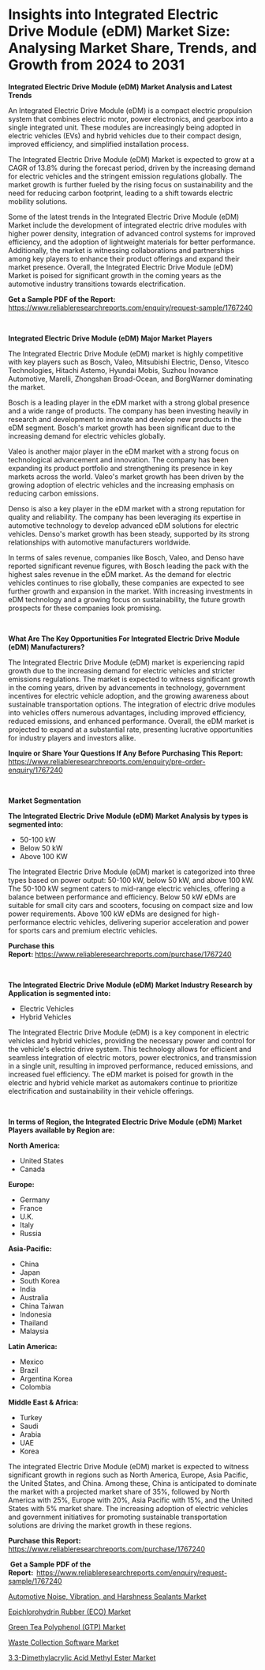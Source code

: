 <p><h1>Insights into Integrated Electric Drive Module (eDM) Market Size: Analysing Market Share, Trends, and Growth from 2024 to 2031</h1></p><p><strong>Integrated Electric Drive Module (eDM) Market Analysis and Latest Trends</strong></p>
<p><p>An Integrated Electric Drive Module (eDM) is a compact electric propulsion system that combines electric motor, power electronics, and gearbox into a single integrated unit. These modules are increasingly being adopted in electric vehicles (EVs) and hybrid vehicles due to their compact design, improved efficiency, and simplified installation process.</p><p>The Integrated Electric Drive Module (eDM) Market is expected to grow at a CAGR of 13.8% during the forecast period, driven by the increasing demand for electric vehicles and the stringent emission regulations globally. The market growth is further fueled by the rising focus on sustainability and the need for reducing carbon footprint, leading to a shift towards electric mobility solutions.</p><p>Some of the latest trends in the Integrated Electric Drive Module (eDM) Market include the development of integrated electric drive modules with higher power density, integration of advanced control systems for improved efficiency, and the adoption of lightweight materials for better performance. Additionally, the market is witnessing collaborations and partnerships among key players to enhance their product offerings and expand their market presence. Overall, the Integrated Electric Drive Module (eDM) Market is poised for significant growth in the coming years as the automotive industry transitions towards electrification.</p></p>
<p><strong>Get a Sample PDF of the Report:&nbsp;</strong> <a href="https://www.reliableresearchreports.com/enquiry/request-sample/1767240">https://www.reliableresearchreports.com/enquiry/request-sample/1767240</a></p>
<p>&nbsp;</p>
<p><strong>Integrated Electric Drive Module (eDM) Major Market Players</strong></p>
<p><p>The Integrated Electric Drive Module (eDM) market is highly competitive with key players such as Bosch, Valeo, Mitsubishi Electric, Denso, Vitesco Technologies, Hitachi Astemo, Hyundai Mobis, Suzhou Inovance Automotive, Marelli, Zhongshan Broad-Ocean, and BorgWarner dominating the market.</p><p>Bosch is a leading player in the eDM market with a strong global presence and a wide range of products. The company has been investing heavily in research and development to innovate and develop new products in the eDM segment. Bosch's market growth has been significant due to the increasing demand for electric vehicles globally.</p><p>Valeo is another major player in the eDM market with a strong focus on technological advancement and innovation. The company has been expanding its product portfolio and strengthening its presence in key markets across the world. Valeo's market growth has been driven by the growing adoption of electric vehicles and the increasing emphasis on reducing carbon emissions.</p><p>Denso is also a key player in the eDM market with a strong reputation for quality and reliability. The company has been leveraging its expertise in automotive technology to develop advanced eDM solutions for electric vehicles. Denso's market growth has been steady, supported by its strong relationships with automotive manufacturers worldwide.</p><p>In terms of sales revenue, companies like Bosch, Valeo, and Denso have reported significant revenue figures, with Bosch leading the pack with the highest sales revenue in the eDM market. As the demand for electric vehicles continues to rise globally, these companies are expected to see further growth and expansion in the market. With increasing investments in eDM technology and a growing focus on sustainability, the future growth prospects for these companies look promising.</p></p>
<p>&nbsp;</p>
<p><strong>What Are The Key Opportunities For Integrated Electric Drive Module (eDM) Manufacturers?</strong></p>
<p><p>The Integrated Electric Drive Module (eDM) market is experiencing rapid growth due to the increasing demand for electric vehicles and stricter emissions regulations. The market is expected to witness significant growth in the coming years, driven by advancements in technology, government incentives for electric vehicle adoption, and the growing awareness about sustainable transportation options. The integration of electric drive modules into vehicles offers numerous advantages, including improved efficiency, reduced emissions, and enhanced performance. Overall, the eDM market is projected to expand at a substantial rate, presenting lucrative opportunities for industry players and investors alike.</p></p>
<p><strong>Inquire or Share Your Questions If Any Before Purchasing This Report:</strong> <a href="https://www.reliableresearchreports.com/enquiry/pre-order-enquiry/1767240">https://www.reliableresearchreports.com/enquiry/pre-order-enquiry/1767240</a></p>
<p>&nbsp;</p>
<p><strong>Market Segmentation</strong></p>
<p><strong>The Integrated Electric Drive Module (eDM) Market Analysis by types is segmented into:</strong></p>
<p><ul><li>50-100 kW</li><li>Below 50 kW</li><li>Above 100 KW</li></ul></p>
<p><p>The Integrated Electric Drive Module (eDM) market is categorized into three types based on power output: 50-100 kW, below 50 kW, and above 100 kW. The 50-100 kW segment caters to mid-range electric vehicles, offering a balance between performance and efficiency. Below 50 kW eDMs are suitable for small city cars and scooters, focusing on compact size and low power requirements. Above 100 kW eDMs are designed for high-performance electric vehicles, delivering superior acceleration and power for sports cars and premium electric vehicles.</p></p>
<p><strong>Purchase this Report:&nbsp;</strong><a href="https://www.reliableresearchreports.com/purchase/1767240">https://www.reliableresearchreports.com/purchase/1767240</a></p>
<p>&nbsp;</p>
<p><strong>The Integrated Electric Drive Module (eDM) Market Industry Research by Application is segmented into:</strong></p>
<p><ul><li>Electric Vehicles</li><li>Hybrid Vehicles</li></ul></p>
<p><p>The Integrated Electric Drive Module (eDM) is a key component in electric vehicles and hybrid vehicles, providing the necessary power and control for the vehicle's electric drive system. This technology allows for efficient and seamless integration of electric motors, power electronics, and transmission in a single unit, resulting in improved performance, reduced emissions, and increased fuel efficiency. The eDM market is poised for growth in the electric and hybrid vehicle market as automakers continue to prioritize electrification and sustainability in their vehicle offerings.</p></p>
<p>&nbsp;</p>
<p><strong>In terms of Region, the Integrated Electric Drive Module (eDM) Market Players available by Region are:</strong></p>
<p>
    <p> <strong> North America: </strong>
        <ul>
            <li>United States</li>
            <li>Canada</li>
        </ul>
        </p> 
    <p> <strong> Europe: </strong>
        <ul>
            <li>Germany</li>
            <li>France</li>
            <li>U.K.</li>
            <li>Italy</li>
            <li>Russia</li>
        </ul>
        </p> 
    <p> <strong> Asia-Pacific: </strong>
        <ul>
            <li>China</li>
            <li>Japan</li>
            <li>South Korea</li>
            <li>India</li>
            <li>Australia</li>
            <li>China Taiwan</li>
            <li>Indonesia</li>
            <li>Thailand</li>
            <li>Malaysia</li>
        </ul>
        </p> 
    <p> <strong> Latin America: </strong>
        <ul>
            <li>Mexico</li>
            <li>Brazil</li>
            <li>Argentina Korea</li>
            <li>Colombia</li>
        </ul>
        </p> 
    <p> <strong> Middle East & Africa: </strong>
        <ul>
            <li>Turkey</li>
            <li>Saudi</li>
            <li>Arabia</li>
            <li>UAE</li>
            <li>Korea</li>
        </ul>
    </p>
    </p>
<p><p>The integrated Electric Drive Module (eDM) market is expected to witness significant growth in regions such as North America, Europe, Asia Pacific, the United States, and China. Among these, China is anticipated to dominate the market with a projected market share of 35%, followed by North America with 25%, Europe with 20%, Asia Pacific with 15%, and the United States with 5% market share. The increasing adoption of electric vehicles and government initiatives for promoting sustainable transportation solutions are driving the market growth in these regions.</p></p>
<p><strong>Purchase this Report: </strong><a href="https://www.reliableresearchreports.com/purchase/1767240">https://www.reliableresearchreports.com/purchase/1767240</a></p>
<p>&nbsp;<strong>Get a Sample PDF of the Report:&nbsp;&nbsp;</strong><a href="https://www.reliableresearchreports.com/enquiry/request-sample/1767240">https://www.reliableresearchreports.com/enquiry/request-sample/1767240</a></p>
<p><strong></strong></p>
<p><p><a href="https://github.com/luckyshygirl/Market-Research-Report-List-3/blob/main/automotive-noise-vibration-and-harshness-sealants-market.md">Automotive Noise, Vibration, and Harshness Sealants Market</a></p><p><a href="https://github.com/JameTravis/Market-Research-Report-List-3/blob/main/epichlorohydrin-rubber-eco-market.md">Epichlorohydrin Rubber (ECO) Market</a></p><p><a href="https://github.com/vimar16th/Market-Research-Report-List-3/blob/main/green-tea-polyphenol-gtp-market.md">Green Tea Polyphenol (GTP) Market</a></p><p><a href="https://github.com/markusgodoy/Market-Research-Report-List-2/blob/main/waste-collection-software-market.md">Waste Collection Software Market</a></p><p><a href="https://github.com/arionmp/Market-Research-Report-List-2/blob/main/33-dimethylacrylic-acid-methyl-ester-market.md">3,3-Dimethylacrylic Acid Methyl Ester Market</a></p></p>